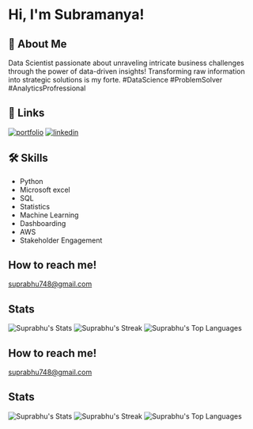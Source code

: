  


# Hi, I'm Subramanya!



## 🚀 About Me
Data Scientist passionate about unraveling intricate business challenges through the power of data-driven insights! Transforming raw information into strategic solutions is my forte. #DataScience #ProblemSolver #AnalyticsProfressional

## 🔗 Links
[![portfolio](https://img.shields.io/badge/my_portfolio-000?style=for-the-badge&logo=ko-fi&logoColor=white)](https://github.com/Suprabhu.com/)
[![linkedin](https://img.shields.io/badge/linkedin-0A66C2?style=for-the-badge&logo=linkedin&logoColor=white)](https://www.linkedin.com/in/subramanya-prabhu-u-s-953475154/)


## 🛠 Skills
- Python
- Microsoft excel
- SQL
- Statistics
- Machine Learning
- Dashboarding
- AWS 
- Stakeholder Engagement

## How to reach me!

suprabhu748@gmail.com


## Stats
![Suprabhu's Stats](https://github-readme-stats.vercel.app/api?username=Suprabhu&theme=prussian&show_icons=true&hide_border=false&count_private=true)
![Suprabhu's Streak](https://github-readme-streak-stats.herokuapp.com/?user=Suprabhu&theme=prussian&hide_border=false)
![Suprabhu's Top Languages](https://github-readme-stats.vercel.app/api/top-langs/?username=Suprabhu&theme=prussian&show_icons=true&hide_border=false&layout=compact)

## How to reach me!

suprabhu748@gmail.com


## Stats
![Suprabhu's Stats](https://github-readme-stats.vercel.app/api?username=Suprabhu&theme=prussian&show_icons=true&hide_border=false&count_private=true)
![Suprabhu's Streak](https://github-readme-streak-stats.herokuapp.com/?user=Suprabhu&theme=prussian&hide_border=false)
![Suprabhu's Top Languages](https://github-readme-stats.vercel.app/api/top-langs/?username=Suprabhu&theme=prussian&show_icons=true&hide_border=false&layout=compact)
